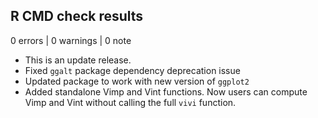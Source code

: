 
## R CMD check results

0 errors | 0 warnings | 0 note

* This is an update release.
* Fixed `ggalt` package dependency deprecation issue
* Updated package to work with new version of `ggplot2`
* Added standalone Vimp and Vint functions. Now users can compute Vimp and Vint without calling the full `vivi` function.


